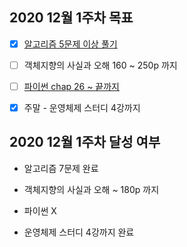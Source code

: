 ## 2020 12월 1주차 목표

- [X] [알고리즘 5문제 이상 풀기](https://github.com/UntitledCrew/Weekly/tree/sangwoo/2020_year/12_month/1_week/Sangwoo/Algorithm)

- [ ] 객체지향의 사실과 오해 160 ~ 250p 까지

- [ ] [파이썬 chap 26 ~ 끝까지](https://github.com/UntitledCrew/Weekly/tree/sangwoo/2020_year/12_month/1_week/Sangwoo/Python)

- [X] 주말 -  운영체제 스터디 4강까지

## 2020 12월 1주차 달성 여부

- 알고리즘 7문제 완료

- 객체지향의 사실과 오해 ~ 180p 까지

- 파이썬 X

- 운영체제 스터디 4강까지 완료


